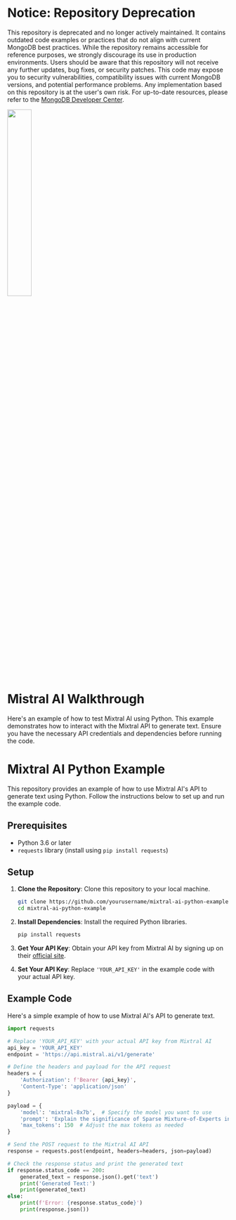 # Notice: Repository Deprecation
This repository is deprecated and no longer actively maintained. It contains outdated code examples or practices that do not align with current MongoDB best practices. While the repository remains accessible for reference purposes, we strongly discourage its use in production environments.
Users should be aware that this repository will not receive any further updates, bug fixes, or security patches. This code may expose you to security vulnerabilities, compatibility issues with current MongoDB versions, and potential performance problems. Any implementation based on this repository is at the user's own risk.
For up-to-date resources, please refer to the [MongoDB Developer Center](https://mongodb.com/developer).


<img src="https://mistral.ai/images/news/announcing-mistral.png" style="width: 33%;">

# Mistral AI Walkthrough
Here's an example of how to test Mixtral AI using Python. This example demonstrates how to interact with the Mixtral API to generate text. Ensure you have the necessary API credentials and dependencies before running the code.

# Mixtral AI Python Example 

This repository provides an example of how to use Mixtral AI's API to generate text using Python. Follow the instructions below to set up and run the example code.

## Prerequisites

- Python 3.6 or later
- `requests` library (install using `pip install requests`)

## Setup

1. **Clone the Repository**: Clone this repository to your local machine.

    ```bash
    git clone https://github.com/yourusername/mixtral-ai-python-example.git
    cd mixtral-ai-python-example
    ```

2. **Install Dependencies**: Install the required Python libraries.

    ```bash
    pip install requests
    ```

3. **Get Your API Key**: Obtain your API key from Mixtral AI by signing up on their [official site](https://mistral.ai/).

4. **Set Your API Key**: Replace `'YOUR_API_KEY'` in the example code with your actual API key.

## Example Code

Here's a simple example of how to use Mixtral AI's API to generate text.

```python
import requests

# Replace 'YOUR_API_KEY' with your actual API key from Mixtral AI
api_key = 'YOUR_API_KEY'
endpoint = 'https://api.mistral.ai/v1/generate'

# Define the headers and payload for the API request
headers = {
    'Authorization': f'Bearer {api_key}',
    'Content-Type': 'application/json'
}

payload = {
    'model': 'mixtral-8x7b',  # Specify the model you want to use
    'prompt': 'Explain the significance of Sparse Mixture-of-Experts in AI.',
    'max_tokens': 150  # Adjust the max tokens as needed
}

# Send the POST request to the Mixtral AI API
response = requests.post(endpoint, headers=headers, json=payload)

# Check the response status and print the generated text
if response.status_code == 200:
    generated_text = response.json().get('text')
    print('Generated Text:')
    print(generated_text)
else:
    print(f'Error: {response.status_code}')
    print(response.json())

